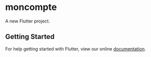 # moncompte

A new Flutter project.

## Getting Started

For help getting started with Flutter, view our online
[documentation](https://flutter.io/).
